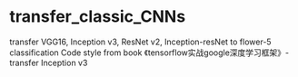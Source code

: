 # transfer_classic_CNNs
transfer VGG16, Inception v3, ResNet v2, Inception-resNet to flower-5 classification
Code style from book 《tensorflow实战google深度学习框架》- transfer Inception v3

